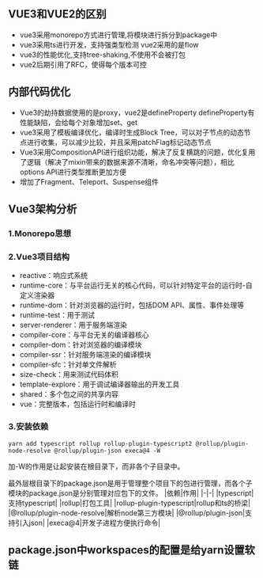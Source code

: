 ## VUE3和VUE2的区别
- vue3采用monorepo方式进行管理,将模块进行拆分到package中
- vue3采用ts进行开发，支持强类型检测  vue2采用的是flow
- vue3的性能优化,支持tree-shaking,不使用不会被打包
- vue2后期引用了RFC，使得每个版本可控

## 内部代码优化
- Vue3的劫持数据使用的是proxy，vue2是defineProperty defineProperty有性能缺陷，会给每个对象增加set、get
- vue3采用了模板编译优化，编译时生成Block Tree，可以对子节点的动态节点进行收集，可以减少比较，并且采用patchFlag标记动态节点
- Vue3采用CompositionAPI进行组织功能，解决了反复横跳的问题，优化复用了逻辑（解决了mixin带来的数据来源不清晰，命名冲突等问题），相比options API进行类型推断更加方便
- 增加了Fragment、Teleport、Suspense组件

## Vue3架构分析
### 1.Monorepo思想

### 2.Vue3项目结构
- reactive：响应式系统
- runtime-core：与平台运行无关的核心代码，可以针对特定平台的运行时-自定义渲染器
- runtime-dom：针对浏览器的运行时，包括DOM API、属性、事件处理等
- runtime-test：用于测试
- server-renderer：用于服务端渲染
- compiler-core：与平台无关的编译器核心
- compiler-dom：针对浏览器的编译模块
- compiler-ssr：针对服务端渲染的编译模块
- compiler-sfc：针对单文件解析
- size-check：用来测试代码体积
- template-explore：用于调试编译器输出的开发工具
- shared：多个包之间的共享内容
- vue：完整版本，包括运行时和编译时

### 3.安装依赖

```shell
yarn add typescript rollup rollup-plugin-typescript2 @rollup/plugin-node-resolve @rollup/plugin-json execa@4 -W
```
加-W的作用是让起安装在根目录下，而非各个子目录中。

最外层根目录下的package.json是用于管理整个项目下的包进行管理，而各个子模块的package.json是分别管理对应包下的文件。
|依赖|作用|
|-|-|
|typescript|支持typescript|
|rollup|打包工具|
|rollup-plugin-typescript|rollup和ts的桥梁|
|@rollup/plugin-node-resolve|解析node第三方模块|
|@rollup/plugin-json|支持引入json|
|execa@4|开发子进程方便执行命令|

## package.json中workspaces的配置是给yarn设置软链